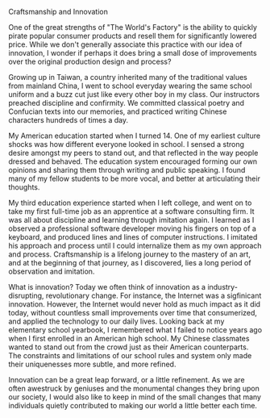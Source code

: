 Craftsmanship and Innovation

One of the great strengths of "The World's Factory" is the ability to quickly pirate popular consumer products and resell them for significantly lowered price. While we don't generally associate this practice with our idea of innovation, I wonder if perhaps it does bring a small dose of improvements over the original production design and process?

Growing up in Taiwan, a country inherited many of the traditional values from mainland China, I went to school everyday wearing the same school uniform and a buzz cut just like every other boy in my class. Our instructors preached discipline and confirmity. We committed classical poetry and Confucian texts into our memories, and practiced writing Chinese characters hundreds of times a day.

My American education started when I turned 14. One of my earliest culture shocks was how different everyone looked in school. I sensed a strong desire amongst my peers to stand out, and that reflected in the way people dressed and behaved. The education system encouraged forming our own opinions and sharing them through writing and public speaking. I found many of my fellow students to be more vocal, and better at articulating their thoughts.

My third education experience started when I left college, and went on to take my first full-time job as an apprentice at a software consulting firm. It was all about discipline and learning through imitation again. I learned as I observed a professional software developer moving his fingers on top of a keyboard, and produced lines and lines of computer instructions. I imitated his approach and process until I could internalize them as my own approach and process. Craftsmanship is a lifelong journey to the mastery of an art, and at the beginning of that journey, as I discovered, lies a long period of observation and imitation.

What is innovation? Today we often think of innovation as a industry-disrupting, revolutionary change. For instance, the Internet was a sigfinicant innovation. However, the Internet would never hold as much impact as it did today, without countless small improvements over time that consumerized, and applied the technology to our daily lives. Looking back at my elementary school yearbook, I remembered what I failed to notice years ago when I first enrolled in an American high school. My Chinese classmates wanted to stand out from the crowd just as their American counterparts. The constraints and limitations of our school rules and system only made their uniquenesses more subtle, and more refined.

Innovation can be a great leap forward, or a little refinement. As we are often awestruck by geniuses and the monumental changes they bring upon our society, I would also like to keep in mind of the small changes that many individuals quietly contributed to making our world a little better each time.
